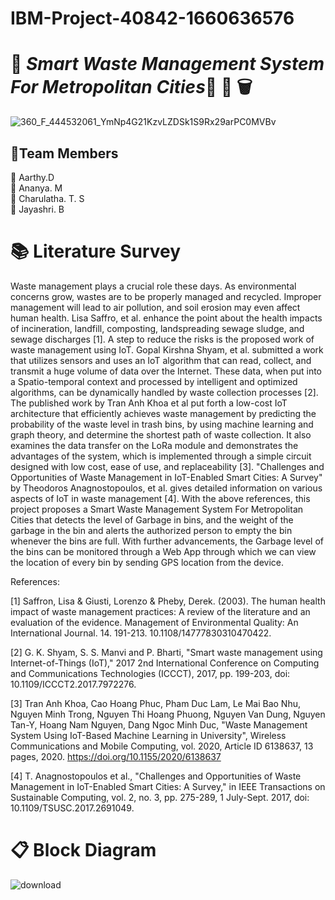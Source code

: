 # IBM-Project-40842-1660636576
# :articulated_lorry: *Smart Waste Management System For Metropolitan Cities*:articulated_lorry: :do_not_litter: 🗑️

![360_F_444532061_YmNp4G21KzvLZDSk1S9Rx29arPC0MVBv](https://user-images.githubusercontent.com/88130181/190528444-dcf1990f-477f-482f-a5eb-efbb716a7c87.jpg)

## :handshake:Team Members

:girl: Aarthy.D <br>
:girl: Ananya. M <br>
:girl: Charulatha. T. S <br>
:girl: Jayashri. B


# :books: Literature Survey
Waste management plays a crucial role these days. As environmental concerns grow, wastes are to be properly managed and recycled. Improper management will lead to air pollution, and soil erosion may even affect human health. Lisa Saffro, et al. enhance the point about the health impacts of incineration, landfill, composting, landspreading sewage sludge, and sewage discharges [1]. A step to reduce the risks is the proposed work of waste management using IoT. Gopal Kirshna Shyam, et al. submitted a work that utilizes sensors and uses an IoT algorithm that can read, collect, and transmit a huge volume of data over the Internet. These data, when put into a Spatio-temporal context and processed by intelligent and optimized algorithms, can be dynamically handled by waste collection processes [2]. The published work by Tran Anh Khoa et al put forth a low-cost IoT architecture that efficiently achieves waste management by predicting the probability of the waste level in trash bins, by using machine learning and graph theory,  and determine the shortest path of waste collection. It also examines the data transfer on the LoRa module and demonstrates the advantages of the system, which is implemented through a simple circuit designed with low cost, ease of use, and replaceability [3]. "Challenges and Opportunities of Waste Management in IoT-Enabled Smart Cities: A Survey" by Theodoros Anagnostopoulos, et al. gives detailed information on various aspects of IoT in waste management [4]. With the above references, this project proposes a Smart Waste Management System For Metropolitan Cities that detects the level of Garbage in bins, and the weight of the garbage in the bin and alerts the authorized person to empty the bin whenever the bins are full. With further advancements, the Garbage level of the bins can be monitored through a Web App through which we can view the location of every bin by sending GPS location from the device.

References:

[1] Saffron, Lisa & Giusti, Lorenzo & Pheby, Derek. (2003). The human health impact of waste management practices: A review of the literature and an evaluation of the evidence. Management of Environmental Quality: An International Journal. 14. 191-213. 10.1108/14777830310470422. 

[2] G. K. Shyam, S. S. Manvi and P. Bharti, "Smart waste management using Internet-of-Things (IoT)," 2017 2nd International Conference on Computing and Communications Technologies (ICCCT), 2017, pp. 199-203, doi: 10.1109/ICCCT2.2017.7972276.

[3] Tran Anh Khoa, Cao Hoang Phuc, Pham Duc Lam, Le Mai Bao Nhu, Nguyen Minh Trong, Nguyen Thi Hoang Phuong, Nguyen Van Dung, Nguyen Tan-Y, Hoang Nam Nguyen, Dang Ngoc Minh Duc, "Waste Management System Using IoT-Based Machine Learning in University", Wireless Communications and Mobile Computing, vol. 2020, Article ID 6138637, 13 pages, 2020. https://doi.org/10.1155/2020/6138637

[4] T. Anagnostopoulos et al., "Challenges and Opportunities of Waste Management in IoT-Enabled Smart Cities: A Survey," in IEEE Transactions on Sustainable Computing, vol. 2, no. 3, pp. 275-289, 1 July-Sept. 2017, doi: 10.1109/TSUSC.2017.2691049.


# :clipboard: Block Diagram
![download](https://user-images.githubusercontent.com/88130181/190867383-668dae5f-dc51-44b2-aeca-ec36bb09b061.png)


